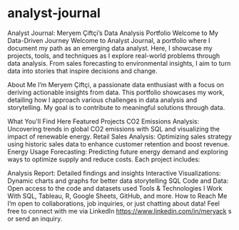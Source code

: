 # analyst-journal

Analyst Journal: Meryem Çiftçi’s Data Analysis Portfolio
Welcome to My Data-Driven Journey
Welcome to Analyst Journal, a portfolio where I document my path as an emerging data analyst. Here, I showcase my projects, tools, and techniques as I explore real-world problems through data analysis. From sales forecasting to environmental insights, I aim to turn data into stories that inspire decisions and change.

About Me
I’m Meryem Çiftçi, a passionate data enthusiast with a focus on deriving actionable insights from data. This portfolio showcases my work, detailing how I approach various challenges in data analysis and storytelling. My goal is to contribute to meaningful solutions through data.

What You'll Find Here
Featured Projects
CO2 Emissions Analysis: Uncovering trends in global CO2 emissions with SQL and visualizing the impact of renewable energy.
Retail Sales Analysis: Optimizing sales strategy using historic sales data to enhance customer retention and boost revenue.
Energy Usage Forecasting: Predicting future energy demand and exploring ways to optimize supply and reduce costs.
Each project includes:

Analysis Report: Detailed findings and insights
Interactive Visualizations: Dynamic charts and graphs for better data storytelling
SQL Code and Data: Open access to the code and datasets used
Tools & Technologies I Work With
SQL, Tableau, R, Google Sheets, GitHub, and more.
How to Reach Me
I’m open to collaborations, job inquiries, or just chatting about data! Feel free to connect with me via LinkedIn https://www.linkedin.com/in/meryack s or send an inquiry.
